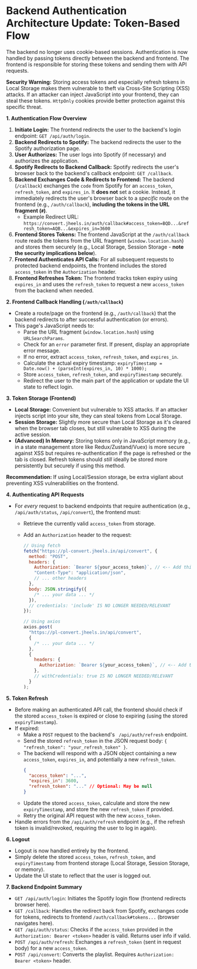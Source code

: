 # Backend Authentication Architecture Update: Token-Based Flow

The backend no longer uses cookie-based sessions. Authentication is now handled by passing tokens directly between the backend and frontend. The frontend is responsible for storing these tokens and sending them with API requests.

**Security Warning:** Storing access tokens and especially refresh tokens in Local Storage makes them vulnerable to theft via Cross-Site Scripting (XSS) attacks. If an attacker can inject JavaScript into your frontend, they can steal these tokens. `HttpOnly` cookies provide better protection against this specific threat.

**1. Authentication Flow Overview**

1.  **Initiate Login:** The frontend redirects the user to the backend's login endpoint: `GET /api/auth/login`.
2.  **Backend Redirects to Spotify:** The backend redirects the user to the Spotify authorization page.
3.  **User Authorizes:** The user logs into Spotify (if necessary) and authorizes the application.
4.  **Spotify Redirects to Backend Callback:** Spotify redirects the user's browser back to the backend's callback endpoint: `GET /callback`.
5.  **Backend Exchanges Code & Redirects to Frontend:** The backend (`/callback`) exchanges the `code` from Spotify for an `access_token`, `refresh_token`, and `expires_in`. It **does not** set a cookie. Instead, it immediately redirects the user's browser back to a _specific_ route on the frontend (e.g., `/auth/callback`), **including the tokens in the URL fragment (`#`)**.
    - Example Redirect URL: `https://convert.jheels.in/auth/callback#access_token=BQD...&refresh_token=AQB...&expires_in=3600`
6.  **Frontend Stores Tokens:** The frontend JavaScript at the `/auth/callback` route reads the tokens from the URL fragment (`window.location.hash`) and stores them securely (e.g., Local Storage, Session Storage - **note the security implications below**).
7.  **Frontend Authenticates API Calls:** For all subsequent requests to protected backend endpoints, the frontend includes the stored `access_token` in the `Authorization` header.
8.  **Frontend Refreshes Token:** The frontend tracks token expiry using `expires_in` and uses the `refresh_token` to request a new `access_token` from the backend when needed.

**2. Frontend Callback Handling (`/auth/callback`)**

- Create a route/page on the frontend (e.g., `/auth/callback`) that the backend redirects to after successful authentication (or errors).
- This page's JavaScript needs to:
  - Parse the URL fragment (`window.location.hash`) using `URLSearchParams`.
  - Check for an `error` parameter first. If present, display an appropriate error message.
  - If no error, extract `access_token`, `refresh_token`, and `expires_in`.
  - Calculate the actual expiry timestamp: `expiryTimestamp = Date.now() + (parseInt(expires_in, 10) * 1000);`
  - Store `access_token`, `refresh_token`, and `expiryTimestamp` securely.
  - Redirect the user to the main part of the application or update the UI state to reflect login.

**3. Token Storage (Frontend)**

- **Local Storage:** Convenient but vulnerable to XSS attacks. If an attacker injects script into your site, they can steal tokens from Local Storage.
- **Session Storage:** Slightly more secure than Local Storage as it's cleared when the browser tab closes, but still vulnerable to XSS during the active session.
- **(Advanced) In Memory:** Storing tokens only in JavaScript memory (e.g., in a state management store like Redux/Zustand/Vuex) is more secure against XSS but requires re-authentication if the page is refreshed or the tab is closed. Refresh tokens should _still_ ideally be stored more persistently but securely if using this method.

**Recommendation:** If using Local/Session storage, be extra vigilant about preventing XSS vulnerabilities on the frontend.

**4. Authenticating API Requests**

- For _every_ request to backend endpoints that require authentication (e.g., `/api/auth/status`, `/api/convert`), the frontend must:

  - Retrieve the currently valid `access_token` from storage.
  - Add an `Authorization` header to the request:

    ```javascript
    // Using fetch
    fetch("https://pl-convert.jheels.in/api/convert", {
      method: "POST",
      headers: {
        Authorization: `Bearer ${your_access_token}`, // <-- Add this
        "Content-Type": "application/json",
        // ... other headers
      },
      body: JSON.stringify({
        /* ... your data ... */
      }),
      // credentials: 'include' IS NO LONGER NEEDED/RELEVANT
    });

    // Using axios
    axios.post(
      "https://pl-convert.jheels.in/api/convert",
      {
        /* ... your data ... */
      },
      {
        headers: {
          Authorization: `Bearer ${your_access_token}`, // <-- Add this
        },
        // withCredentials: true IS NO LONGER NEEDED/RELEVANT
      }
    );
    ```

**5. Token Refresh**

- Before making an authenticated API call, the frontend should check if the stored `access_token` is expired or close to expiring (using the stored `expiryTimestamp`).
- If expired:
  - Make a `POST` request to the backend's ` /api/auth/refresh` endpoint.
  - Send the stored `refresh_token` in the JSON request body: `{ "refresh_token": "your_refresh_token" }`.
  - The backend will respond with a JSON object containing a new `access_token`, `expires_in`, and potentially a new `refresh_token`.
    ```json
    {
      "access_token": "...",
      "expires_in": 3600,
      "refresh_token": "..." // Optional: May be null
    }
    ```
  - Update the stored `access_token`, calculate and store the new `expiryTimestamp`, and store the new `refresh_token` if provided.
  - Retry the original API request with the new `access_token`.
- Handle errors from the `/api/auth/refresh` endpoint (e.g., if the refresh token is invalid/revoked, requiring the user to log in again).

**6. Logout**

- Logout is now handled entirely by the frontend.
- Simply delete the stored `access_token`, `refresh_token`, and `expiryTimestamp` from frontend storage (Local Storage, Session Storage, or memory).
- Update the UI state to reflect that the user is logged out.

**7. Backend Endpoint Summary**

- `GET /api/auth/login`: Initiates the Spotify login flow (frontend redirects browser here).
- `GET /callback`: Handles the redirect back from Spotify, exchanges code for tokens, redirects to frontend `/auth/callback#tokens...` (browser navigates here).
- `GET /api/auth/status`: Checks if the `access_token` provided in the `Authorization: Bearer <token>` header is valid. Returns user info if valid.
- `POST /api/auth/refresh`: Exchanges a `refresh_token` (sent in request body) for a new `access_token`.
- `POST /api/convert`: Converts the playlist. Requires `Authorization: Bearer <token>` header.
